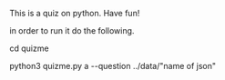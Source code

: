 This is a quiz on python. Have fun!


in order to run it do the following.

cd quizme


python3 quizme.py a --question ../data/"name of json"
